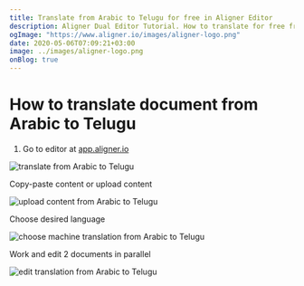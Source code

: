 ```yaml
---
title: Translate from Arabic to Telugu for free in Aligner Editor
description: Aligner Dual Editor Tutorial. How to translate for free from Arabic to Telugu. Aligner is multilingual document management platform. 
ogImage: "https://www.aligner.io/images/aligner-logo.png"
date: 2020-05-06T07:09:21+03:00
image: ../images/aligner-logo.png
onBlog: true
---
```


# How to translate document from Arabic to Telugu

1. Go to editor at [app.aligner.io](https://app.aligner.io "Aligner App web page")

![translate from Arabic to Telugu](../aligner-blank-editor.png "translate from Arabic to Telugu")

Copy-paste content or upload content

![upload content from Arabic to Telugu](../aligner-uploaded-document.png "upload content from Arabic to Telugu")

Choose desired language

![choose machine translation from Arabic to Telugu](../aligner-language-dropdown.png "choose machine translation from Arabic to Telugu")

Work and edit 2 documents in parallel

![edit translation from Arabic to Telugu](../aligner-double-sitded-editor.png "edit translation from Arabic to Telugu")

